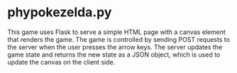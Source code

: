 # phypokezelda.py
This game uses Flask to serve a simple HTML page with a canvas element that renders the game. The game is controlled by sending POST requests to the server when the user presses the arrow keys. The server updates the game state and returns the new state as a JSON object, which is used to update the canvas on the client side.
